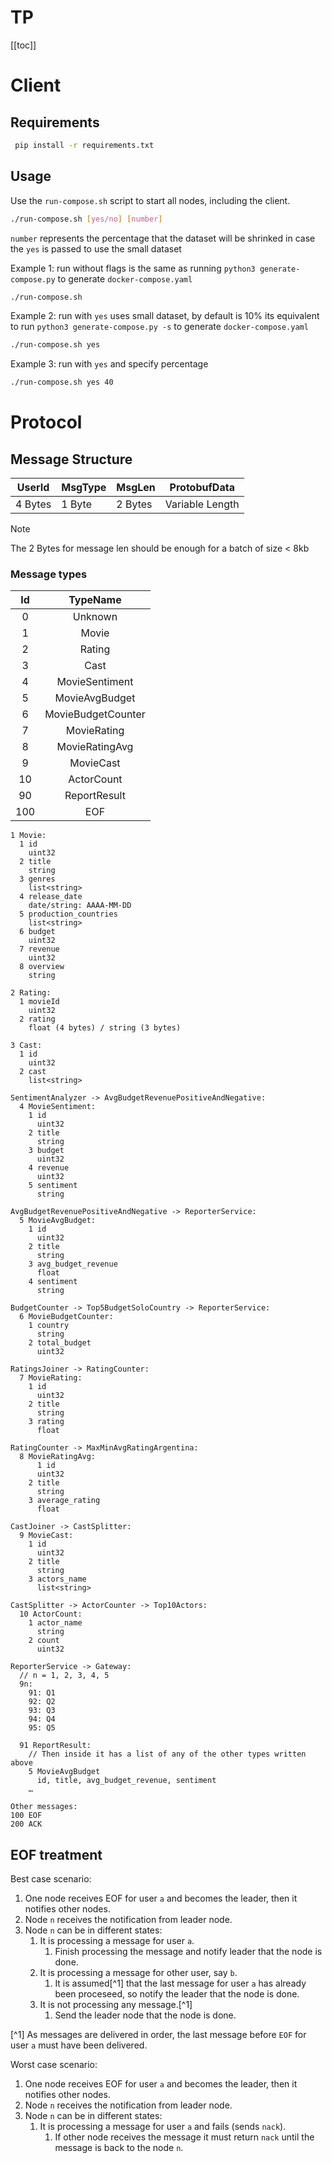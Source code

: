 # TP

[[toc]]

# Client

## Requirements

```bash
 pip install -r requirements.txt
```

## Usage

Use the `run-compose.sh` script to start all nodes, including the client.

```sh
./run-compose.sh [yes/no] [number]
```

`number` represents the percentage that the dataset will be shrinked
in case the `yes` is passed to use the small dataset

Example 1: run without flags is the same as running `python3 generate-compose.py` to generate `docker-compose.yaml`

```sh
./run-compose.sh
```

Example 2: run with `yes` uses small dataset, by default is 10% its equivalent to run `python3 generate-compose.py -s` to generate `docker-compose.yaml`

```sh
./run-compose.sh yes
```

Example 3: run with `yes` and specify percentage

```sh
./run-compose.sh yes 40
```

# Protocol

## Message Structure

| UserId  | MsgType | MsgLen  | ProtobufData    |
| ------- | ------- | ------- | --------------- |
| 4 Bytes | 1 Byte  | 2 Bytes | Variable Length |

> [!Note]
> The 2 Bytes for message len should be enough for a batch of size < 8kb

### Message types

| Id  |      TypeName      |
| :-: | :----------------: |
|  0  |      Unknown       |
|  1  |       Movie        |
|  2  |       Rating       |
|  3  |        Cast        |
|  4  |   MovieSentiment   |
|  5  |   MovieAvgBudget   |
|  6  | MovieBudgetCounter |
|  7  |    MovieRating     |
|  8  |   MovieRatingAvg   |
|  9  |     MovieCast      |
| 10  |     ActorCount     |
| 90  |    ReportResult    |
| 100 |        EOF         |

```
1 Movie:
  1 id
    uint32
  2 title
    string
  3 genres
    list<string>
  4 release_date
    date/string: AAAA-MM-DD
  5 production_countries
    list<string>
  6 budget
    uint32
  7 revenue
    uint32
  8 overview
    string

2 Rating:
  1 movieId
    uint32
  2 rating
    float (4 bytes) / string (3 bytes)

3 Cast:
  1 id
    uint32
  2 cast
    list<string>

SentimentAnalyzer -> AvgBudgetRevenuePositiveAndNegative:
  4 MovieSentiment:
    1 id
      uint32
    2 title
      string
    3 budget
      uint32
    4 revenue
      uint32
    5 sentiment
      string

AvgBudgetRevenuePositiveAndNegative -> ReporterService:
  5 MovieAvgBudget:
    1 id
      uint32
    2 title
      string
    3 avg_budget_revenue
      float
    4 sentiment
      string

BudgetCounter -> Top5BudgetSoloCountry -> ReporterService:
  6 MovieBudgetCounter:
    1 country
      string
    2 total_budget
      uint32

RatingsJoiner -> RatingCounter:
  7 MovieRating:
    1 id
      uint32
    2 title
      string
    3 rating
      float

RatingCounter -> MaxMinAvgRatingArgentina:
  8 MovieRatingAvg:
	  1 id
      uint32
    2 title
      string
    3 average_rating
      float

CastJoiner -> CastSplitter:
  9 MovieCast:
    1 id
      uint32
    2 title
      string
    3 actors_name
      list<string>

CastSplitter -> ActorCounter -> Top10Actors:
  10 ActorCount:
    1 actor_name
      string
    2 count
      uint32

ReporterService -> Gateway:
  // n = 1, 2, 3, 4, 5
  9n:
    91: Q1
    92: Q2
    93: Q3
    94: Q4
    95: Q5

  91 ReportResult:
    // Then inside it has a list of any of the other types written above
    5 MovieAvgBudget
      id, title, avg_budget_revenue, sentiment
    …

Other messages:
100 EOF
200 ACK

```

## EOF treatment

Best case scenario:

1. One node receives EOF for user `a` and becomes the leader, then it notifies other nodes.
2. Node `n` receives the notification from leader node.
3. Node `n` can be in different states:
   1. It is processing a message for user `a`.
      1. Finish processing the message and notify leader that the node is done.
   2. It is processing a message for other user, say `b`.
      1. It is assumed[^1] that the last message for user `a` has already been proceseed, so notify the leader that the node is done.
   3. It is not processing any message.[^1]
      1. Send the leader node that the node is done.

[^1] As messages are delivered in order, the last message before `EOF` for user `a` must have been delivered.

Worst case scenario:

1. One node receives EOF for user `a` and becomes the leader, then it notifies other nodes.
2. Node `n` receives the notification from leader node.
3. Node `n` can be in different states:
   1. It is processing a message for user `a` and fails (sends `nack`).
      1. If other node receives the message it must return `nack` until the message is back to the node `n`.
